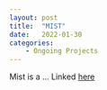 ```yaml
---
layout: post
title:  "MIST"
date:   2022-01-30 
categories: 
    - Ongoing Projects
---
```


Mist is a ... Linked <a href = "https://psyarxiv.com/gk68h/" target = "_blank">here</a>